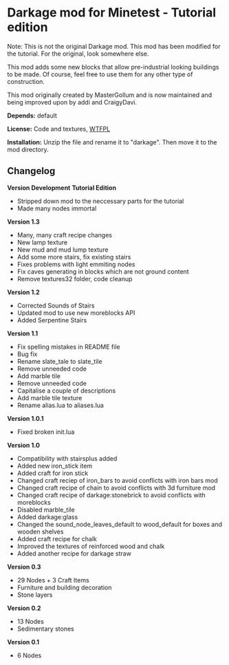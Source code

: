 # Darkage mod for Minetest - Tutorial edition

Note: This is not the original Darkage mod. This mod has been modified for the tutorial.
For the original, look somewhere else.

This mod adds some new blocks that allow pre-industrial looking buildings to be made.
Of course, feel free to use them for any other type of construction.

This mod originally created by MasterGollum and is now maintained and being improved upon by addi and CraigyDavi.

**Depends:** default

**License:** Code and textures, [WTFPL](http://www.wtfpl.net/txt/copying/)

**Installation:** Unzip the file and rename it to "darkage". Then move it to the mod directory.

## Changelog
**Version Development**
**Tutorial Edition**
* Stripped down mod to the neccessary parts for the tutorial
* Made many nodes immortal

**Version 1.3**

* Many, many craft recipe changes
* New lamp texture
* New mud and mud lump texture
* Add some more stairs, fix existing stairs
* Fixes problems with light emmiting nodes
* Fix caves generating in blocks which are not ground content
* Remove textures32 folder, code cleanup

**Version 1.2**

* Corrected Sounds of Stairs
* Updated mod to use new moreblocks API
* Added Serpentine Stairs

**Version 1.1**

* Fix spelling mistakes in README file
* Bug fix
* Rename slate_tale to slate_tile
* Remove unneeded code
* Add marble tile
* Remove unneeded code
* Capitalise a couple of descriptions
* Add marble tile texture
* Rename alias.lua to aliases.lua

**Version 1.0.1**

* Fixed broken init.lua

**Version 1.0**

* Compatibility with stairsplus added
* Added new iron_stick item
* Added craft for iron stick
* Changed craft reciep of iron_bars to avoid conflicts with iron bars mod
* Changed craft recipe of chain to avoid conflicts with 3d furniture mod
* Changed craft recipe of darkage:stonebrick to avoid conflicts with moreblocks
* Disabled marble_tile
* Added darkage:glass
* Changed the sound_node_leaves_default to wood_default for boxes and wooden shelves
* Added craft recipe for chalk
* Improved the textures of reinforced wood and chalk
* Added another recipe for darkage straw

**Version 0.3**

* 29 Nodes + 3 Craft Items
* Furniture and building decoration
* Stone layers

**Version 0.2**

* 13 Nodes
* Sedimentary stones

**Version 0.1**

* 6 Nodes
